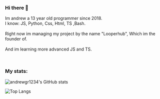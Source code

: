 ### Hi there 👋

Im andrew a 13 year old programmer since 2018. <br>
I know: JS, Python, Css, Html, TS ,Bash.<br>
<br>
Right now im managing my project by the name "Looperhub", Which im the founder of.<br>
<br>
And im learning more advanced JS and TS.

<br>

### My stats:

![andrewgr1234's GitHub stats](https://github-readme-stats.vercel.app/api?username=andrewgr1234&count_private=true&show_icons=true&theme=tokyonight)

![Top Langs](https://github-readme-stats.vercel.app/api/top-langs/?username=andrewgr1234&layout=compact&theme=tokyonight)
